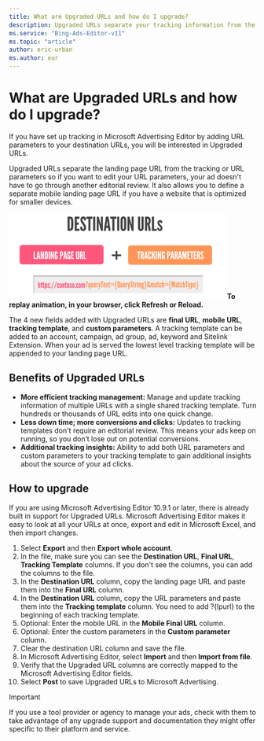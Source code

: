 ```yaml
---
title: What are Upgraded URLs and how do I upgrade?
description: Upgraded URLs separate your tracking information from the landing page URL making it easy to update and manage URL tracking. Find out the benefits of Upgraded URLs and how you can upgrade.
ms.service: "Bing-Ads-Editor-v11"
ms.topic: "article"
author: eric-urban
ms.author: eur
---
```


# What are Upgraded URLs and how do I upgrade?

If you have set up tracking in Microsoft Advertising Editor by adding URL parameters to your destination URLs, you will be interested in Upgraded URLs.

Upgraded URLs separate the landing page URL from the tracking or URL parameters so if you want to edit your URL parameters, your ad doesn't have to go through another editorial review. It also allows you to define a separate mobile landing page URL if you have a website that is optimized for smaller devices.

![Show destination URL and then final URL and tracking template](../images/BA_Conc_UurlAnimated.gif)     **To replay animation, in your browser, click Refresh or Reload.**

The 4 new fields added with Upgraded URLs are **final URL**, **mobile URL**, **tracking template**, and **custom parameters**. A tracking template can be added to an account, campaign, ad group, ad, keyword and Sitelink Extension. When your ad is served the lowest level tracking template will be appended to your landing page URL.

## Benefits of Upgraded URLs

- **More efficient tracking management:** Manage and update tracking information of multiple URLs with a single shared tracking template. Turn hundreds or thousands of URL edits into one quick change.
- **Less down time; more conversions and clicks:** Updates to tracking templates don't require an editorial review. This means your ads keep on running, so you don’t lose out on potential conversions.
- **Additional tracking insights:** Ability to add both URL parameters and custom parameters to your tracking template   to gain additional insights about the source of your ad clicks.

## How to upgrade

If you are using Microsoft Advertising Editor 10.9.1 or later, there is already built in support for Upgraded URLs.    Microsoft Advertising Editor makes it easy to look at all your URLs at once, export and edit in Microsoft Excel, and then import changes.

1. Select **Export** and then **Export whole account**.
1. In the file, make sure you can see the **Destination URL**, **Final URL**, **Tracking Template** columns. If you don't see the columns, you can add the columns to the file.
1. In the **Destination URL** column, copy the landing page URL and paste them into the **Final URL** column.
1. In the **Destination URL** column, copy the URL parameters and paste them into the **Tracking template** column. You need to add ?{lpurl} to the beginning of each tracking template.
1. Optional: Enter the mobile URL in the **Mobile Final URL** column.
1. Optional: Enter the custom parameters in the **Custom parameter** column.
1. Clear the destination URL column and save the file.
1. In Microsoft Advertising Editor, select **Import** and then **Import from file**.
1. Verify that the Upgraded URL columns are correctly mapped to the Microsoft Advertising Editor fields.
1. Select **Post** to save Upgraded URLs to Microsoft Advertising.

> [!IMPORTANT]
> If you use a tool provider or agency to manage your ads, check with them to take advantage of any upgrade support and documentation they might offer specific to their platform and service.


